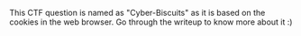 This CTF question is named as "Cyber-Biscuits" as it is based on the cookies in the web browser. Go through the writeup to know more about it :)

